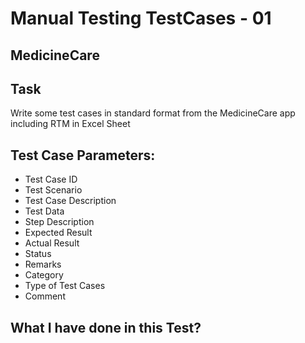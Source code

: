 # Manual Testing TestCases - 01

## MedicineCare

## Task
Write some test cases in standard format from the MedicineCare app including RTM in Excel Sheet

## Test Case Parameters:
- Test Case ID	
- Test Scenario	
- Test Case Description	
- Test Data	
- Step Description	
- Expected Result	
- Actual Result	
- Status	
- Remarks	
- Category	
- Type of Test Cases	
- Comment

## What I have done in this Test?
